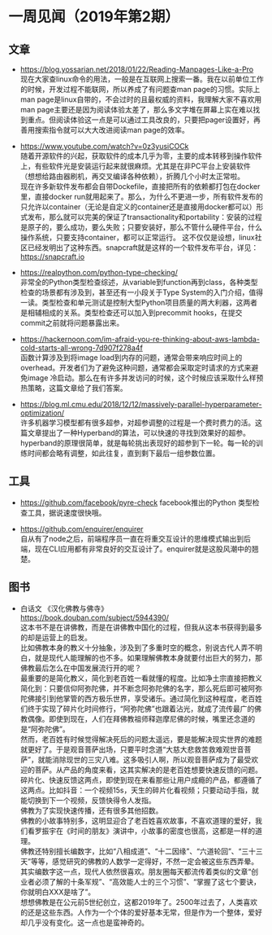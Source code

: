 # 一周见闻（2019年第2期）

## 文章
- https://blog.yossarian.net/2018/01/22/Reading-Manpages-Like-a-Pro  
现在大家查linux命令的用法，一般是在互联网上搜索一番。我在以前单位工作的时候，开发过程不能联网，所以养成了有问题查man page的习惯。实际上man page是linux自带的，不会过时的且最权威的资料，我理解大家不喜欢用man page主要还是因为阅读体验太差了，那么多文字堆在屏幕上实在难以找到重点。但阅读体验这一点是可以通过工具改良的，只要把pager设置好，再善用搜索指令就可以大大改进阅读man page的效率。

- https://www.youtube.com/watch?v=0z3yusiCOCk  
随着开源软件的兴起，获取软件的成本几乎为零，主要的成本转移到操作软件上，有些软件光是安装运行起来就很麻烦。尤其是在非PC平台上安装软件（想想给路由器刷机，再交叉编译各种依赖），折腾几个小时太正常啦。  
现在许多新软件发布都会自带Dockefile，直接把所有的依赖都打包在docker里，直接docker run就用起来了。那么，为什么不更进一步，所有软件发布的只允许以container（无论是自定义的container还是直接用docker都可以）形式发布，那么就可以完美的保证了transactionality和portability：安装的过程是原子的，要么成功，要么失败；只要安装好，那么不管什么硬件平台，什么操作系统，只要支持container，都可以正常运行。
这不仅仅是设想，linux社区已经发明出了这种东西。snapcraft就是这样的一个软件发布平台，详见：https://snapcraft.io  

- https://realpython.com/python-type-checking/  
非常全的Python类型检查综述，从variable到function再到class，各种类型检查的场景都有涉及到，甚至还有一小段关于Type System的入门介绍，值得一读。类型检查和单元测试是控制大型Python项目质量的两大利器，这两者是相辅相成的关系。类型检查还可以加入到precommit hooks，在提交commit之前就将问题暴露出来。

- https://hackernoon.com/im-afraid-you-re-thinking-about-aws-lambda-cold-starts-all-wrong-7d907f278a4f  
函数计算涉及到将image load到内存的问题，通常会带来响应时间上的overhead。开发者们为了避免这种问题，通常都会采取定时请求的方式来避免image 冷启动。那么在有许多并发访问的时候，这个时候应该采取什么样预热策略，这篇文章给了我们答案。

- https://blog.ml.cmu.edu/2018/12/12/massively-parallel-hyperparameter-optimization/  
许多机器学习模型都有很多超参，对超参调整的过程是一个费时费力的活。这篇文章提出了一种Hyperband的算法，可以快速的寻找到效果好的超参。hyperband的原理很简单，就是每轮挑出表现好的超参到下一轮。每一轮的训练时间都会略有调整，如此往复，直到剩下最后一组参数位置。

## 工具
- https://github.com/facebook/pyre-check
facebook推出的Python 类型检查工具，据说速度很快哦。

- https://github.com/enquirer/enquirer  
自从有了node之后，前端程序员一直在将重交互设计的思维模式输出到后端，现在CLI应用都有非常良好的交互设计了。enquirer就是这股风潮中的翘楚。

## 图书
- 白话文 《汉化佛教与佛寺》  
https://book.douban.com/subject/5944390/  
这本书不是在讲佛教，而是在讲佛教中国化的过程，但我从这本书获得到最多的却是运营上的启发。  
比如佛教本身的教义十分抽象，涉及到了多重时空的概念，别说古代人弄不明白，就是现代人能理解的也不多。如果理解佛教本身就要付出巨大的努力，那佛教最后怎么在中国发展流行开的呢？  
最重要的是简化教义，简化到老百姓一看就懂的程度。比如净土宗直接把教义简化到：只要信仰阿弥陀佛，并不断念阿弥陀佛的名字，那么死后即可被阿弥陀佛接引到他掌管的西方极乐世界，享受诸乐。通过简化到这种程度，老百姓们终于实现了碎片化时间修行，“阿弥陀佛”也跟着沾光，就成了流传最广的佛教偶像。即使到现在，人们在拜佛教祖师释迦摩尼佛的时候，嘴里还念道的是“阿弥陀佛”。  
然而，老百姓有时候觉得解决死后的问题太遥远，要是能解决现实世界的难题就更好了。于是观音菩萨出场，只要平时念道“大慈大悲救苦救难观世音菩萨”，就能消除现世的三灾八难。这多吸引人啊，所以观音菩萨成为了最受欢迎的菩萨。从产品的角度来看，这其实解决的是老百姓想要快速反馈的问题。  
碎片化、快速反馈这两点，即使到现在来看那些让用户成瘾的产品，都遵循了这两点。比如抖音：一个视频15s，天生的碎片化看视频；只要动动手指，就能切换到下一个视频，反馈快得令人发指。  
佛教为了实现快速传播，还有很多其他招数。  
佛教的小故事特别多，这明显迎合了老百姓喜欢故事，不喜欢道理的爱好，我们看罗振宇在《时间的朋友》演讲中，小故事的密度也很高，这都是一样的道理。  
佛教还特别擅长编数字，比如“八相成道”、“十二因缘”、“六道轮回”、“三十三天”等等，感觉研究的佛教的人数学一定得好，不然一定会被这些东西弄晕。其实编数字这一点，现代人依然很喜欢。朋友圈每天都流传着类似的文章“创业者必须了解的十条军规”、“高效能人士的三个习惯”、“掌握了这七个要诀，你就明白XXX是啥了”。  
想想佛教是在公元前5世纪创立，这都2019年了。2500年过去了，人类喜欢的还是这些东西。人作为一个个体的爱好基本无常，但是作为一个整体，爱好却几乎没有变化。这一点也是蛮神奇的。
